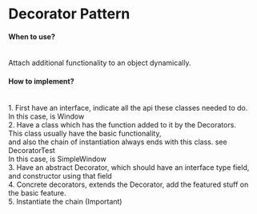 <h1> Decorator Pattern </h1>

<h4>When to use?</h4> </br>
Attach additional functionality to an object dynamically. <br/>

<h4>How to implement?</h4> <br/>
1. First have an interface, indicate all the api these classes needed to do. <br/>
   In this case, is Window <br/>
2. Have a class which has the function added to it by the Decorators. <br/>
   This class usually have the basic functionality, <br/>
   and also the chain of instantiation always ends with this class. see DecoratorTest <br/>
   In this case, is SimpleWindow <br/>
3. Have an abstract Decorator, which should have an interface type field, and constructor using that field <br/>
4. Concrete decorators, extends the Decorator, add the featured stuff on the basic feature.<br/>
5. Instantiate the chain (Important)

